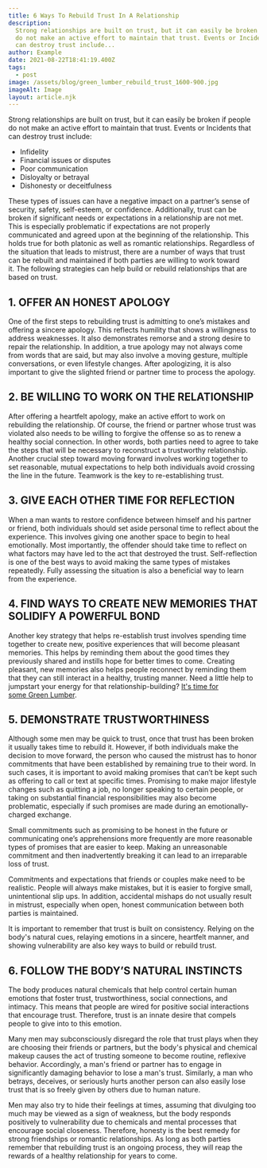 ```yaml
---
title: 6 Ways To Rebuild Trust In A Relationship
description:
  Strong relationships are built on trust, but it can easily be broken if people
  do not make an active effort to maintain that trust. Events or Incidents that
  can destroy trust include...
author: Example
date: 2021-08-22T18:41:19.400Z
tags:
  - post
image: /assets/blog/green_lumber_rebuild_trust_1600-900.jpg
imageAlt: Image
layout: article.njk
---
```


Strong relationships are built on trust, but it can easily be broken if people
do not make an active effort to maintain that trust. Events or Incidents that
can destroy trust include:

- Infidelity
- Financial issues or disputes
- Poor communication
- Disloyalty or betrayal
- Dishonesty or deceitfulness

These types of issues can have a negative impact on a partner’s sense of
security, safety, self-esteem, or confidence. Additionally, trust can be broken
if significant needs or expectations in a relationship are not met. This is
especially problematic if expectations are not properly communicated and agreed
upon at the beginning of the relationship. This holds true for both platonic as
well as romantic relationships. Regardless of the situation that leads to
mistrust, there are a number of ways that trust can be rebuilt and maintained if
both parties are willing to work toward it. The following strategies can help
build or rebuild relationships that are based on trust.



## 1. OFFER AN HONEST APOLOGY

One of the first steps to rebuilding trust is admitting to one’s mistakes and
offering a sincere apology. This reflects humility that shows a willingness to
address weaknesses. It also demonstrates remorse and a strong desire to repair
the relationship. In addition, a true apology may not always come from words
that are said, but may also involve a moving gesture, multiple conversations, or
even lifestyle changes. After apologizing, it is also important to give the
slighted friend or partner time to process the apology.



## 2. BE WILLING TO WORK ON THE RELATIONSHIP

After offering a heartfelt apology, make an active effort to work on rebuilding
the relationship. Of course, the friend or partner whose trust was violated also
needs to be willing to forgive the offense so as to renew a healthy social
connection. In other words, both parties need to agree to take the steps that
will be necessary to reconstruct a trustworthy relationship. Another crucial
step toward moving forward involves working together to set reasonable, mutual
expectations to help both individuals avoid crossing the line in the future.
Teamwork is the key to re-establishing trust.



## 3. GIVE EACH OTHER TIME FOR REFLECTION

When a man wants to restore confidence between himself and his partner or
friend, both individuals should set aside personal time to reflect about the
experience. This involves giving one another space to begin to heal emotionally.
Most importantly, the offender should take time to reflect on what factors may
have led to the act that destroyed the trust. Self-reflection is one of the best
ways to avoid making the same types of mistakes repeatedly. Fully assessing the
situation is also a beneficial way to learn from the experience.



## 4. FIND WAYS TO CREATE NEW MEMORIES THAT SOLIDIFY A POWERFUL BOND

Another key strategy that helps re-establish trust involves spending time
together to create new, positive experiences that will become pleasant memories.
This helps by reminding them about the good times they previously shared and
instills hope for better times to come. Creating pleasant, new memories also
helps people reconnect by reminding them that they can still interact in a
healthy, trusting manner. Need a little help to jumpstart your energy for that
relationship-building? [It's time for some Green Lumber](http://greenlumber.com/pages/buy-now "Buy Now").



## 5. DEMONSTRATE TRUSTWORTHINESS  

Although some men may be quick to trust, once that trust has been broken it
usually takes time to rebuild it. However, if both individuals make the decision
to move forward, the person who caused the mistrust has to honor commitments
that have been established by remaining true to their word. In such cases, it is
important to avoid making promises that can’t be kept such as offering to call
or text at specific times. Promising to make major lifestyle changes such as
quitting a job, no longer speaking to certain people, or taking on substantial
financial responsibilities may also become problematic, especially if such
promises are made during an emotionally-charged exchange.

Small commitments such as promising to be honest in the future or communicating
one’s apprehensions more frequently are more reasonable types of promises that
are easier to keep. Making an unreasonable commitment and then inadvertently
breaking it can lead to an irreparable loss of trust.

Commitments and expectations that friends or couples make need to be realistic.
People will always make mistakes, but it is easier to forgive small,
unintentional slip ups. In addition, accidental mishaps do not usually result in
mistrust, especially when open, honest communication between both parties is
maintained.

It is important to remember that trust is built on consistency. Relying on the
body's natural cues, relaying emotions in a sincere, heartfelt manner, and
showing vulnerability are also key ways to build or rebuild trust.



## 6. FOLLOW THE BODY’S NATURAL INSTINCTS 

The body produces natural chemicals that help control certain human emotions
that foster trust, trustworthiness, social connections, and intimacy. This means
that people are wired for positive social interactions that encourage
trust. Therefore, trust is an innate desire that compels people to give into to
this emotion.

Many men may subconsciously disregard the role that trust plays when they are
choosing their friends or partners, but the body's physical and chemical makeup
causes the act of trusting someone to become routine, reflexive behavior.
Accordingly, a man's friend or partner has to engage in significantly damaging
behavior to lose a man's trust. Similarly, a man who betrays, deceives, or
seriously hurts another person can also easily lose trust that is so freely
given by others due to human nature.

Men may also try to hide their feelings at times, assuming that divulging too
much may be viewed as a sign of weakness, but the body responds positively to
vulnerability due to chemicals and mental processes that encourage social
closeness. Therefore, honesty is the best remedy for strong friendships or
romantic relationships. As long as both parties remember that rebuilding trust
is an ongoing process, they will reap the rewards of a healthy relationship for
years to come.
